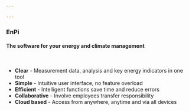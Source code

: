 ```yaml
---

---
```


### EnPi

#### The software for your energy and climate management

<br>

- **Clear** - Measurement data, analysis and key energy indicators in one tool
- **Simple** - Intuitive user interface, no feature overload
- **Efficient** - Intelligent functions save time and reduce errors
- **Collaborative** - Involve employees transfer responsibility
- **Cloud based** - Access from anywhere, anytime and via all devices
